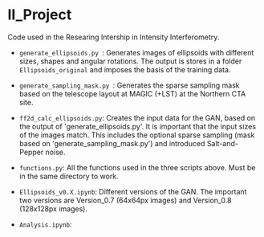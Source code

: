 # II_Project

Code used in the Researing Intership in Intensity Interferometry.

- ```generate_ellipsoids.py ```: Generates images of ellipsoids with different sizes, shapes and angular rotations. The output is stores in a folder ```Ellipsoids_original``` and imposes the basis of the training data. 

- ```generate_sampling_mask.py ```: Generates the sparse sampling mask based on the telescope layout at MAGIC (+LST) at the Northern CTA site. 

- ```ff2d_calc_ellipsoids.py```: Creates the input data for the GAN, based on the output of 'generate_ellipsoids.py'. It is important that the input sizes of the images match. This includes the optional sparse sampling (mask based on 'generate_sampling_mask.py') and introduced Salt-and-Pepper noise. 

- ```functions.py```: All the functions used in the three scripts above. Must be in the same directory to work. 

- ```Ellipsoids_v0.X.ipynb```: Different versions of the GAN. The important two versions are Version_0.7 (64x64px images) and Version_0.8 (128x128px images). 

- ```Analysis.ipynb```: 

